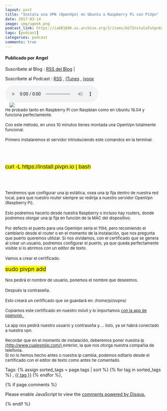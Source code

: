 ```yaml
---
layout: post
title: "Instala una VPN (OpenVpn) en Ubuntu o Raspberry Pi con PiVpn"
date: 2017-03-14
image: img/ugeek.png
podcast_link: https://ia601606.us.archive.org/3/items/027InstalaTuVpnEnUbuntuORaspberryPi/%23027%20instala%20tu%20vpn%20en%20Ubuntu%20o%20Raspberry%20Pi.mp3
tags: [podcast]
categories: podcast
comments: true
---
```

#### Publicado por Angel

Suscribete al Blog :  [RSS del Blog](http://feeds.feedburner.com/uGeekBlog) |

Suscribete al Podcast :  [RSS](http://feeds.feedburner.com/ugeek) , [ITunes](https://itunes.apple.com/us/podcast/ugeek/id1201421866?mt=2) , [ivoox](https://www.ivoox.com/podcast-ugeek_sq_f1383493_1.html)

<audio controls>
  <source src="https://ia601606.us.archive.org/3/items/027InstalaTuVpnEnUbuntuORaspberryPi/%23027%20instala%20tu%20vpn%20en%20Ubuntu%20o%20Raspberry%20Pi.mp3" type="audio/mpeg">
Your browser does not support the audio element.
</audio>
<!-- ---------------------------------------------------Pon aquí el audio-------------------------------------------------------- -->


<div class="separator" style="clear: both; text-align: left;"><a href="https://2.bp.blogspot.com/-2uqeovra9ys/WMb0IWdSt7I/AAAAAAAAAzk/IpAD5V3cmCoFtY2zSJYPlFDj19SB_7TbwCLcB/s1600/pivpn_logo.png" imageanchor="1" style="margin-left: 1em; margin-right: 1em;"><img border="0" src="https://2.bp.blogspot.com/-2uqeovra9ys/WMb0IWdSt7I/AAAAAAAAAzk/IpAD5V3cmCoFtY2zSJYPlFDj19SB_7TbwCLcB/s1600/pivpn_logo.png" /></a></div><span style="font-size: small;">He probado tanto en Raspberry Pi con Raspbian como en Ubuntu 16.04 y funciona perfectamente.</span><br /><span style="font-size: small;"><br /></span><span style="font-size: small;">Con este método, en unos 10 minutos tienes montada una OpenVpn totalmente funcional.</span><br /><span style="font-size: small;"><br /></span><span style="font-size: small;">Primero instalaremos el servidor introduciendo este comandos en la terminal:</span><br /><br /><span style="font-size: large;">&nbsp;<span style="background-color: yellow;"><br /></span></span><br /><pre><span style="font-family: Arial,Helvetica,sans-serif;"><span style="background-color: yellow;"><span style="font-size: large;">curl -L https://install.pivpn.io <span class="pl-k">|</span> bash</span></span></span></pre><br /><br /><br /><span style="font-size: small;">Tendremos que configurar una ip estática, osea una ip fija dentro de nuestra red local, para que nuestro router siempre se redirija a nuestro servidor OpenVpn (Raspberry Pi).</span><br /><br /><span style="font-size: small;">Esto podremos hacerlo desde nuestra Raspberry o incluso hay routers, donde podremos otorgar una ip fija en función de la MAC del dispositivo.</span><br /><br /><span style="font-size: small;">Por defecto el puerto para una OpenVpn seria el 1194, pero recomiendo el cambiarlo desde el router o en el momento de la instalación, que nos pregunta que puerto queremos utilizar. Si nos olvidamos, con el certificado que se genera al crear un usuario, podremos configurar el puerto, ya que queda perfectamente visible si lo abrimos con un editor de texto.</span><br /><br /><span style="font-size: small;">Vamos a crear el certificado:&nbsp;</span><br /><span style="font-size: small;">&nbsp;</span><br /><span style="font-size: small;"><span style="font-size: large;"><span style="background-color: yellow;">sudo pivpn add</span></span></span><br /><br /><span style="font-size: small;">Nos pedirá el nombre de usuario, ponemos el nombre que deseemos.</span><br /><br /><span style="font-size: small;">Después la contraseña. </span><br /><br /><span style="font-size: small;">Esto creará un certificado que se guardará en: /home/pi/ovpns/</span><br /><span style="font-size: small;"><br /></span><span style="font-size: small;">Copiamos este certificado en nuestro móvil y lo importamos <a href="https://play.google.com/store/apps/details?id=net.openvpn.openvpn&amp;hl=es_419">con la app de openvpn.&nbsp;</a></span><br /><span style="font-size: small;"><br /></span><span style="font-size: small;">La app nos pedirá nuestro usuario y contraseña y.... listo, ya se habrá conectado a nuestra vpn.</span><br /><span style="font-size: small;"><br /></span><span style="font-size: small;">Recordar que en el momento de instalación, deberemos poner nuestra ip <a href="http://www.cualesmiip.com/">(http://www.cualesmiip.com/) </a>exterior, la que nos otorga nuestra compañia de telefonía.</span><br /><span style="font-size: small;">Si no lo hemos hecho antes o nuestra ip cambia, podemos editarlo desde el certificado con el editor de texto como antes he comentado.</span>



<!-- TAGS Y COMENTARIOS -->

Tags: {% assign sorted_tags = page.tags | sort %} {% for tag in sorted_tags %} , <span class="tag"><a href="/search#{{ tag }}">{{ tag }}</a></span> {% endfor %},



{% if page.comments %}
<div id="disqus_thread"></div>
<script>

/**
*  RECOMMENDED CONFIGURATION VARIABLES: EDIT AND UNCOMMENT THE SECTION BELOW TO INSERT DYNAMIC VALUES FROM YOUR PLATFORM OR CMS.
*  LEARN WHY DEFINING THESE VARIABLES IS IMPORTANT: https://disqus.com/admin/universalcode/#configuration-variables*/
/*
var disqus_config = function () {
this.page.url = PAGE_URL;  // Replace PAGE_URL with your page's canonical URL variable
this.page.identifier = PAGE_IDENTIFIER; // Replace PAGE_IDENTIFIER with your page's unique identifier variable
};
*/
(function() { // DON'T EDIT BELOW THIS LINE
var d = document, s = d.createElement('script');
s.src = 'https://https-angelbcn-github-io-ugeek.disqus.com/embed.js';
s.setAttribute('data-timestamp', +new Date());
(d.head || d.body).appendChild(s);
})();
</script>
<noscript>Please enable JavaScript to view the <a href="https://disqus.com/?ref_noscript">comments powered by Disqus.</a></noscript>


{% endif %}
